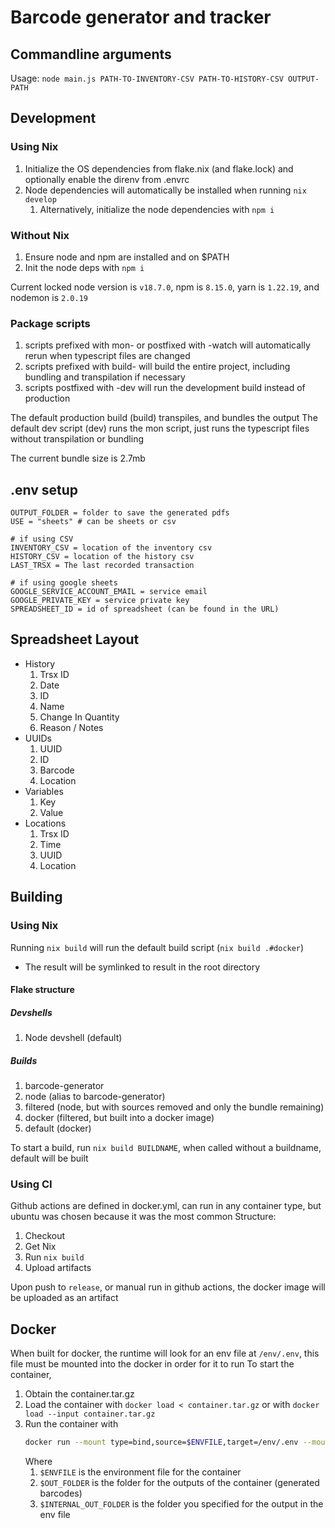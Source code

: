 # Barcode generator and tracker

## Commandline arguments
Usage: `node main.js PATH-TO-INVENTORY-CSV PATH-TO-HISTORY-CSV OUTPUT-PATH`

## Development
### Using Nix
1. Initialize the OS dependencies from flake.nix (and flake.lock) and optionally enable the direnv from .envrc
2. Node dependencies will automatically be installed when running `nix develop`
    1. Alternatively, initialize the node dependencies with `npm i`

### Without Nix
1. Ensure node and npm are installed and on $PATH
2. Init the node deps with `npm i`

Current locked node version is `v18.7.0`, npm is `8.15.0`, yarn is `1.22.19`, and nodemon is `2.0.19`

### Package scripts
1. scripts prefixed with mon- or postfixed with -watch will automatically rerun when typescript files are changed
2. scripts prefixed with build- will build the entire project, including bundling and transpilation if necessary
3. scripts postfixed with -dev will run the development build instead of production

The default production build (build) transpiles, and bundles the output
The default dev script (dev) runs the mon script, just runs the typescript files without transpilation or bundling

The current bundle size is 2.7mb

## .env setup
```env
OUTPUT_FOLDER = folder to save the generated pdfs
USE = "sheets" # can be sheets or csv

# if using CSV
INVENTORY_CSV = location of the inventory csv
HISTORY_CSV = location of the history csv
LAST_TRSX = The last recorded transaction

# if using google sheets
GOOGLE_SERVICE_ACCOUNT_EMAIL = service email
GOOGLE_PRIVATE_KEY = service private key
SPREADSHEET_ID = id of spreadsheet (can be found in the URL)
```

## Spreadsheet Layout
- History
    1. Trsx ID
    2. Date
    3. ID
    4. Name
    5. Change In Quantity
    6. Reason / Notes
- UUIDs
    1. UUID
    2. ID
    3. Barcode
    4. Location
- Variables
    1. Key
    2. Value
- Locations
    1. Trsx ID
    2. Time
    3. UUID
    4. Location

## Building
### Using Nix
Running `nix build` will run the default build script (`nix build .#docker`)
- The result will be symlinked to result in the root directory

#### Flake structure
##### Devshells
1. Node devshell (default)

##### Builds
1. barcode-generator
2. node (alias to barcode-generator)
3. filtered (node, but with sources removed and only the bundle remaining)
4. docker (filtered, but built into a docker image)
5. default (docker)

To start a build, run `nix build BUILDNAME`, when called without a buildname, default will be built

### Using CI
Github actions are defined in docker.yml, can run in any container type, but ubuntu was chosen because it was the most common
Structure:
1. Checkout
2. Get Nix
3. Run `nix build`
4. Upload artifacts

Upon push to `release`, or manual run in github actions, the docker image will be uploaded as an artifact

## Docker
When built for docker, the runtime will look for an env file at `/env/.env`, this file must be mounted into the docker in order for it to run
To start the container,
1. Obtain the container.tar.gz
2. Load the container with `docker load < container.tar.gz` or with `docker load --input container.tar.gz`
3. Run the container with
    ```sh
    docker run --mount type=bind,source=$ENVFILE,target=/env/.env --mount type=bind,source=$OUT_FOLDER,target=$INTERNAL_OUT_FOLDER $IMAGEID
    ```
    Where
    1. `$ENVFILE` is the environment file for the container
    2. `$OUT_FOLDER` is the folder for the outputs of the container (generated barcodes)
    3. `$INTERNAL_OUT_FOLDER` is the folder you specified for the output in the env file
